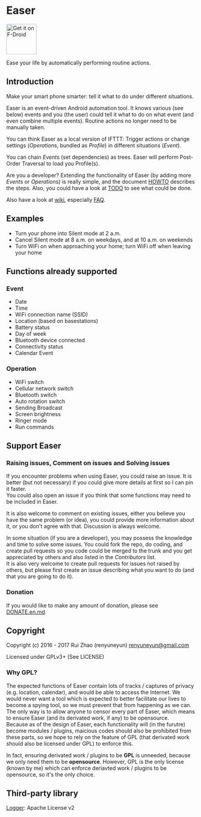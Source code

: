 Easer
=======
[<img src="https://f-droid.org/badge/get-it-on.png"
      alt="Get it on F-Droid"
      height="80">](https://f-droid.org/app/ryey.easer)

Ease your life by automatically performing routine actions.

Introduction
-----
Make your smart phone smarter: tell it what to do under different situations.

Easer is an event-driven Android automation tool. It knows various (see below) events and you (the user) could tell it what to do on what event (and even combine multiple events). Routine actions no longer need to be manually taken.

You can think Easer as a local version of IFTTT: Trigger actions or change settings (*Operation*s, bundled as *Profile*) in different situations (*Event*).

You can chain *Event*s (set dependencies) as trees. Easer will perform Post-Order Traversal to load you Profile(s).

Are you a developer? Extending the functionality of Easer (by adding more *Event*s or *Operation*s) is really simple, and the document [HOWTO](HOWTO.en.md) describes the steps. Also, you could have a look at [TODO](TODO.en.md) to see what could be done.

Also have a look at [wiki](https://github.com/renyuneyun/Easer/wiki), especially [FAQ](https://github.com/renyuneyun/Easer/wiki/FAQ).

Examples
------
* Turn your phone into Silent mode at 2 a.m.
* Cancel Silent mode at 8 a.m. on weekdays, and at 10 a.m. on weekends
* Turn WiFi on when approaching your home; turn WiFi off when leaving your home

Functions already supported
--------
### Event
* Date
* Time
* WiFi connection name (SSID)
* Location (based on basestations)
* Battery status
* Day of week
* Bluetooth device connected
* Connectivity status
* Calendar Event

### Operation
* WiFi switch
* Cellular network switch
* Bluetooth switch
* Auto rotation switch
* Sending Broadcast
* Screen brightness
* Ringer mode
* Run commands

Support Easer
------
### Raising issues, Comment on issues and Solving issues
If you encounter problems when using Easer, you could raise an issue. It is better (but not necessary) if you could give more details at first so I can pin it faster.  
You could also open an issue if you think that some functions may need to be included in Easer.

It is also welcome to comment on existing issues, either you believe you have the same problem (or idea), you could provide more information about it, or you don't agree with that. Discussion is always welcome.

In some situation (if you are a developer), you may possess the knowledge and time to solve some issues. You could fork the repo, do coding, and create pull requests so you code could be merged to the trunk and you get appreciated by others and also listed in the *Contributors* list.  
It is also very welcome to create pull requests for issues not raised by others, but please first create an issue describing what you want to do (and that you are going to do it).

### Donation

If you would like to make any amount of donation, please see [DONATE.en.md](DONATE.en.md).

Copyright
------
Copyright (c) 2016 - 2017 Rui Zhao (renyuneyun) <renyuneyun@gmail.com>

Licensed under GPLv3+ (See LICENSE)

### Why GPL?

The expected functions of Easer contain lots of tracks / 
captures of privacy (e.g. location, calendar), and would be able to access the Internet. We would never want a tool which is expected to better facilitate our lives to become a spying tool, so we must prevent that from happening as we can. The only way is to allow anyone to censor every part of Easer, which means to ensure Easer (and its derivated work, if any) to be opensource.  
Because as of the design of Easer, each functionality will (in the furutre) become modules / plugins, maicious codes should also be prohibited from these parts, so we hope to rely on the feature of GPL (that derivated work should also be licensed under GPL) to enforce this.

In fact, ensuring derivated work / plugins to be **GPL** is unneeded, because we only need them to be **opensource**. However, GPL is the only license (known by me) which can enforce deriavted work / plugins to be opensource, so it's the only choice.

Third-party library
-----
[Logger](https://github.com/orhanobut/logger): Apache License v2
